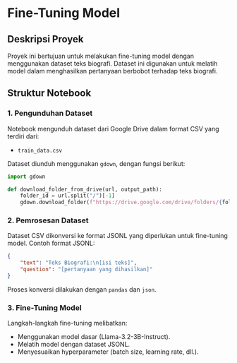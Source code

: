 # Fine-Tuning Model

## Deskripsi Proyek
Proyek ini bertujuan untuk melakukan fine-tuning model dengan menggunakan dataset teks biografi. Dataset ini digunakan untuk melatih model dalam menghasilkan pertanyaan berbobot terhadap teks biografi.

## Struktur Notebook

### 1. Pengunduhan Dataset
Notebook mengunduh dataset dari Google Drive dalam format CSV yang terdiri dari:
- `train_data.csv`

Dataset diunduh menggunakan `gdown`, dengan fungsi berikut:
```python
import gdown

def download_folder_from_drive(url, output_path):
    folder_id = url.split("/")[-1]
    gdown.download_folder(f"https://drive.google.com/drive/folders/{folder_id}", output=output_path, quiet=False)
```

### 2. Pemrosesan Dataset
Dataset CSV dikonversi ke format JSONL yang diperlukan untuk fine-tuning model. Contoh format JSONL:
```json
{
    "text": "Teks Biografi:\n[isi teks]",
    "question": "[pertanyaan yang dihasilkan]"
}
```
Proses konversi dilakukan dengan `pandas` dan `json`.

### 3. Fine-Tuning Model
Langkah-langkah fine-tuning melibatkan:
- Menggunakan model dasar (Llama-3.2-3B-Instruct).
- Melatih model dengan dataset JSONL.
- Menyesuaikan hyperparameter (batch size, learning rate, dll.).
